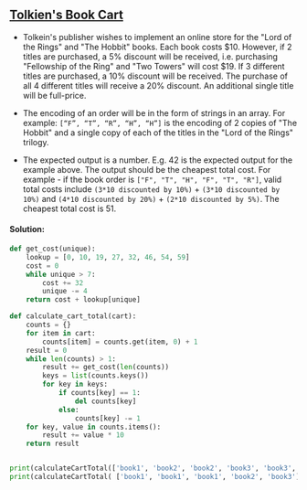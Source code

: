 ## [Tolkien's Book Cart](https://www.codewars.com/kata/59a2666349ae65ea69000051)

- Tolkein's publisher wishes to implement an online store for the "Lord of the Rings" and "The Hobbit" books. Each book costs $10. However, if 2 titles are purchased, a 5% discount will be received, i.e. purchasing "Fellowship of the Ring" and "Two Towers" will cost $19. If 3 different titles are purchased, a 10% discount will be received. The purchase of all 4 different titles will receive a 20% discount. An additional single title will be full-price.

- The encoding of an order will be in the form of strings in an array. For example: `[“F”, “T”, “R”, “H”, “H”]` is the encoding of 2 copies of "The Hobbit" and a single copy of each of the titles in the "Lord of the Rings" trilogy.

- The expected output is a number. E.g. 42 is the expected output for the example above. The output should be the cheapest total cost. For example - if the book order is `["F", "T", "H", "F", "T", "R"]`, valid total costs include `(3*10 discounted by 10%)` + `(3*10 discounted by 10%)` and `(4*10 discounted by 20%)` + `(2*10 discounted by 5%)`. The cheapest total cost is 51.

#### Solution:

```python
def get_cost(unique):
    lookup = [0, 10, 19, 27, 32, 46, 54, 59]
    cost = 0
    while unique > 7:
        cost += 32
        unique -= 4
    return cost + lookup[unique]

def calculate_cart_total(cart):
    counts = {}
    for item in cart:
        counts[item] = counts.get(item, 0) + 1
    result = 0
    while len(counts) > 1:
        result += get_cost(len(counts))
        keys = list(counts.keys())
        for key in keys:
            if counts[key] == 1:
                del counts[key]
            else:
                counts[key] -= 1
    for key, value in counts.items():
        result += value * 10
    return result


print(calculateCartTotal(['book1', 'book2', 'book2', 'book3', 'book3', 'book3', 'book4', 'book4', 'book4', 'book4'])) # Output: 66 (20% discount on 4 books, 10% discount on 3 books)
print(calculateCartTotal( ['book1', 'book1', 'book1', 'book2', 'book3'])) # Output: 33 (10% discount on 3 books)
```
